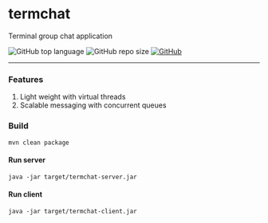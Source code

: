 # termchat

Terminal group chat application

![GitHub top language](https://img.shields.io/github/languages/top/cccaaannn/termchat?color=blue&style=flat-square) ![GitHub repo size](https://img.shields.io/github/repo-size/cccaaannn/termchat?color=orange&style=flat-square) [![GitHub](https://img.shields.io/github/license/cccaaannn/termchat?color=green&style=flat-square)](https://github.com/cccaaannn/termchat/blob/master/LICENSE)

---

### Features
1. Light weight with virtual threads
2. Scalable messaging with concurrent queues

### Build
```shell
mvn clean package
```

#### Run server
```shell
java -jar target/termchat-server.jar
```

#### Run client
```shell
java -jar target/termchat-client.jar
```
